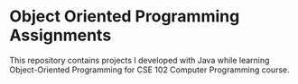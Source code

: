 # Object Oriented Programming Assignments
This repository contains projects I developed with Java while learning Object-Oriented Programming for CSE 102 Computer Programming course. 

